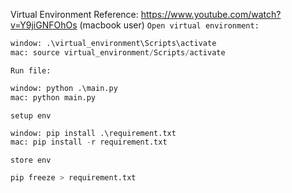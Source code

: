 Virtual Environment
Reference: https://www.youtube.com/watch?v=Y9jiGNFOhOs (macbook user)
`Open virtual environment:`

```python
window: .\virtual_environment\Scripts\activate
mac: source virtual_environment/Scripts/activate
```

`Run file:`

```python
window: python .\main.py
mac: python main.py
```

`setup env`

```python
window: pip install .\requirement.txt
mac: pip install -r requirement.txt
```

`store env`

```python
pip freeze > requirement.txt
```
